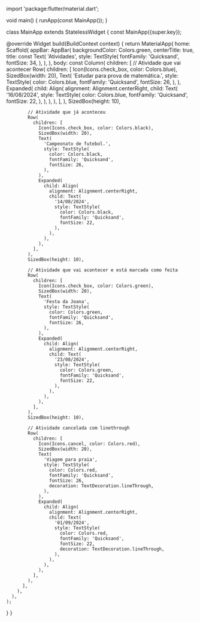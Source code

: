 import 'package:flutter/material.dart';

void main() {
  runApp(const MainApp());
}

class MainApp extends StatelessWidget {
  const MainApp({super.key});

  @override
  Widget build(BuildContext context) {
    return MaterialApp(
      home: Scaffold(
        appBar: AppBar(
          backgroundColor: Colors.green,
          centerTitle: true,
          title: const Text(
            'Atividades',
            style: TextStyle(
              fontFamily: 'Quicksand',
              fontSize: 34,
            ),
          ),
        ),
        body: const Column(
          children: [
            // Atividade que vai acontecer
            Row(
              children: [
                Icon(Icons.check_box, color: Colors.blue),
                SizedBox(width: 20),
                Text(
                  'Estudar para prova de matemática.',
                  style: TextStyle(
                    color: Colors.blue,
                    fontFamily: 'Quicksand',
                    fontSize: 26,
                  ),
                ),
                Expanded(
                  child: Align(
                    alignment: Alignment.centerRight,
                    child: Text(
                      '16/08/2024',
                      style: TextStyle(
                        color: Colors.blue,
                        fontFamily: 'Quicksand',
                        fontSize: 22,
                      ),
                    ),
                  ),
                ),
              ],
            ),
            SizedBox(height: 10),
            
            // Atividade que já aconteceu
            Row(
              children: [
                Icon(Icons.check_box, color: Colors.black),
                SizedBox(width: 20),
                Text(
                  'Campeonato de futebol.',
                  style: TextStyle(
                    color: Colors.black,
                    fontFamily: 'Quicksand',
                    fontSize: 26,
                  ),
                ),
                Expanded(
                  child: Align(
                    alignment: Alignment.centerRight,
                    child: Text(
                      '14/08/2024',
                      style: TextStyle(
                        color: Colors.black,
                        fontFamily: 'Quicksand',
                        fontSize: 22,
                      ),
                    ),
                  ),
                ),
              ],
            ),
            SizedBox(height: 10),
            
            // Atividade que vai acontecer e está marcada como feita
            Row(
              children: [
                Icon(Icons.check_box, color: Colors.green),
                SizedBox(width: 20),
                Text(
                  'Festa da Joana',
                  style: TextStyle(
                    color: Colors.green,
                    fontFamily: 'Quicksand',
                    fontSize: 26,
                  ),
                ),
                Expanded(
                  child: Align(
                    alignment: Alignment.centerRight,
                    child: Text(
                      '23/08/2024',
                      style: TextStyle(
                        color: Colors.green,
                        fontFamily: 'Quicksand',
                        fontSize: 22,
                      ),
                    ),
                  ),
                ),
              ],
            ),
            SizedBox(height: 10),
            
            // Atividade cancelada com linethrough
            Row(
              children: [
                Icon(Icons.cancel, color: Colors.red),
                SizedBox(width: 20),
                Text(
                  'Viagem para praia',
                  style: TextStyle(
                    color: Colors.red,
                    fontFamily: 'Quicksand',
                    fontSize: 26,
                    decoration: TextDecoration.lineThrough,
                  ),
                ),
                Expanded(
                  child: Align(
                    alignment: Alignment.centerRight,
                    child: Text(
                      '01/09/2024',
                      style: TextStyle(
                        color: Colors.red,
                        fontFamily: 'Quicksand',
                        fontSize: 22,
                        decoration: TextDecoration.lineThrough,
                      ),
                    ),
                  ),
                ),
              ],
            ),
          ],
        ),
      ),
    );
  }
}
